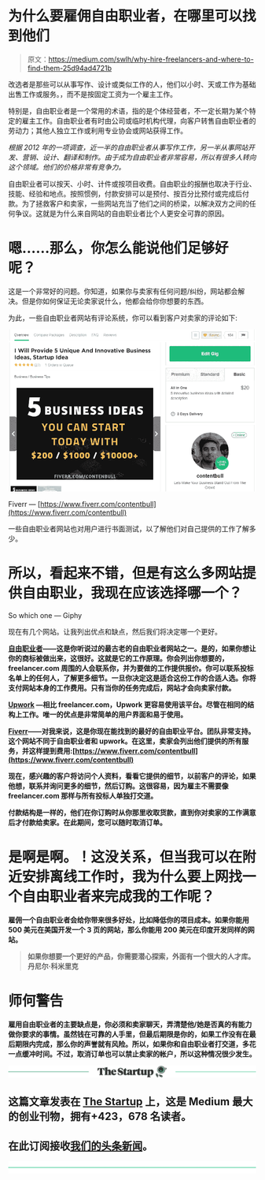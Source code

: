 # 为什么要雇佣自由职业者，在哪里可以找到他们

> 原文：<https://medium.com/swlh/why-hire-freelancers-and-where-to-find-them-25d94ad4721b>

改选者是那些可以从事写作、设计或类似工作的人，他们以小时、天或工作为基础出售工作或服务。，而不是按固定工资为一个雇主工作。

特别是，自由职业者是一个常用的术语，指的是个体经营者，不一定长期为某个特定的雇主工作。自由职业者有时由公司或临时机构代理，向客户转售自由职业者的劳动力；其他人独立工作或利用专业协会或网站获得工作。

*根据 2012 年的一项调查，近一半的自由职业者从事写作工作，另一半从事网站开发、营销、设计、翻译和制作。由于成为自由职业者非常容易，所以有很多人转向这个领域。他们的价格非常有竞争力。*

自由职业者可以按天、小时、计件或按项目收费。自由职业的报酬也取决于行业、技能、经验和地点。按照惯例，付款安排可以是预付、按百分比预付或完成后付款。为了拯救客户和卖家，一些网站充当了他们之间的桥梁，以解决双方之间的任何争议。这就是为什么来自网站的自由职业者比个人更安全可靠的原因。

# 嗯……那么，你怎么能说他们足够好呢？

这是一个非常好的问题。你知道，如果你与卖家有任何问题/纠纷，网站都会解决。但是你如何保证无论卖家说什么，他都会给你你想要的东西。

为此，一些自由职业者网站有评论系统，你可以看到客户对卖家的评论如下:

![](img/0f5a4ba1aba3ad3d9dacc4c6e059c9c5.png)

Fiverr — [https://www.fiverr.com/contentbull](https://www.fiverr.com/contentbull)

一些自由职业者网站也对用户进行书面测试，以了解他们对自己提供的工作了解多少。

# 所以，看起来不错，但是有这么多网站提供自由职业，我现在应该选择哪一个？

So which one — Giphy

现在有几个网站。让我列出优点和缺点，然后我们将决定哪一个更好。

[**自由职业者**](https://freelancer.com)**——这是你听说过的最古老的自由职业者网站之一。是的，如果你想让你的商标被做出来，这很好。这就是它的工作原理。你会列出你想要的，freelancer.com 周围的人会联系你，并为要做的工作提供报价。你可以联系投标名单上的任何人，了解更多细节。一旦你决定这是适合这份工作的合适人选。你将支付网站本身的工作费用。只有当你的任务完成后，网站才会向卖家付款。**

**[**Upwork**](http://upwork.com) —相比 freelancer.com，Upwork 更容易使用该平台。尽管在相同的结构上工作。唯一的优点是非常简单的用户界面和易于使用。**

**[**Fiverr**](http://www.fiverr.com/s2/1f4d12a8ed)——对我来说，这是你现在能找到的最好的自由职业平台。团队非常支持。这个网站不同于自由职业者和 upwork。在这里，卖家会列出他们提供的所有服务，并这样提到费用:[https://www.fiverr.com/contentbull](https://www.fiverr.com/contentbull)**

**现在，感兴趣的客户将访问个人资料，看看它提供的细节，以前客户的评论，如果他想，联系并询问更多的细节，然后订购。这很容易，因为雇主不需要像 freelancer.com 那样与所有投标人单独打交道。**

**付款结构是一样的，他们在你订购时从你那里收取货款，直到你对卖家的工作满意后才付款给卖家。在此期间，您可以随时取消订单。**

# **是啊是啊。！这没关系，但当我可以在附近安排离线工作时，我为什么要上网找一个自由职业者来完成我的工作呢？**

**雇佣一个自由职业者会给你带来很多好处，比如降低你的项目成本。如果你能用 500 美元在美国开发一个 3 页的网站，那么你能用 200 美元在印度开发同样的网站。**

> **如果你想要一个更好的产品，你需要潜心探索，外面有一个很大的人才库。丹尼尔·科米里克**

# **师何警告**

**雇用自由职业者的主要缺点是，你必须和卖家聊天，弄清楚他/她是否真的有能力做你要求的事情。虽然钱在可靠的人手里，但最后期限是你的，如果工作没有在最后期限内完成，那么你的声誉就有风险。所以，如果你和自由职业者打交道，多花一点缓冲时间。不过，取消订单也可以禁止卖家的帐户，所以这种情况很少发生。**

**[![](img/308a8d84fb9b2fab43d66c117fcc4bb4.png)](https://medium.com/swlh)**

## **这篇文章发表在 [The Startup](https://medium.com/swlh) 上，这是 Medium 最大的创业刊物，拥有+423，678 名读者。**

## **在此订阅接收[我们的头条新闻](https://growthsupply.com/the-startup-newsletter/)。**

**[![](img/b0164736ea17a63403e660de5dedf91a.png)](https://medium.com/swlh)**